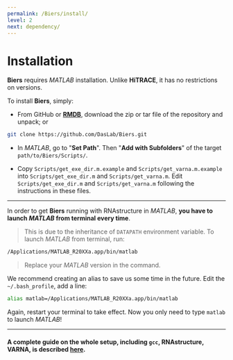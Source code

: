```yaml
---
permalink: /Biers/install/
level: 2
next: dependency/
---
```


# Installation

**Biers** requires *MATLAB* installation. Unlike **HiTRACE**, it has no restrictions on versions.

To install **Biers**, simply:

- From GitHub or [**RMDB**](https://rmdb.stanford.edu/tools/), download the zip or tar file of the repository and unpack; or 

```bash
git clone https://github.com/DasLab/Biers.git
```

- In *MATLAB*, go to "**Set Path**". Then "**Add with Subfolders**" of the target `path/to/Biers/Scripts/`.

- Copy `Scripts/get_exe_dir.m.example` and `Scripts/get_varna.m.example` into `Scripts/get_exe_dir.m` and `Scripts/get_varna.m`. Edit `Scripts/get_exe_dir.m` and `Scripts/get_varna.m` following the instructions in these files.

<hr/>

In order to get **Biers** running with RNAstructure in _MATLAB_, **you have to launch _MATLAB_ from terminal every time**. 

> This is due to the inheritance of `DATAPATH` environment variable. To launch _MATLAB_ from terminal, run:

```bash
/Applications/MATLAB_R20XXa.app/bin/matlab
```

> Replace your _MATLAB_ version in the command.

We recommend creating an alias to save us some time in the future. Edit the `~/.bash_profile`, add a line:

```bash
alias matlab=/Applications/MATLAB_R20XXa.app/bin/matlab
```

Again, restart your terminal to take effect. Now you only need to type `matlab` to launch _MATLAB_!

<hr/>

#### **A complete guide on the whole setup**, including `gcc`, RNAstructure, VARNA, is described [here](../dependency/).


